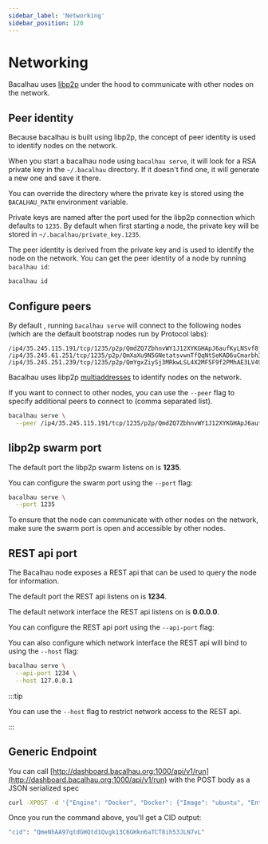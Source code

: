```yaml
---
sidebar_label: 'Networking'
sidebar_position: 120
---
```


# Networking

Bacalhau uses [libp2p](https://libp2p.io/) under the hood to communicate with other nodes on the network.

## Peer identity

Because bacalhau is built using libp2p, the concept of peer identity is used to identify nodes on the network.

When you start a bacalhau node using `bacalhau serve`, it will look for a RSA private key in the `~/.bacalhau` directory. If it doesn't find one, it will generate a new one and save it there.

You can override the directory where the private key is stored using the `BACALHAU_PATH` environment variable.

Private keys are named after the port used for the libp2p connection which defaults to `1235`. By default when first starting a node, the private key will be stored in `~/.bacalhau/private_key.1235`.

The peer identity is derived from the private key and is used to identify the node on the network. You can get the peer identity of a node by running `bacalhau id`:

```bash
bacalhau id
```

## Configure peers

By default , running `bacalhau serve` will connect to the following nodes (which are the default bootstrap nodes run by Protocol labs):

```
/ip4/35.245.115.191/tcp/1235/p2p/QmdZQ7ZbhnvWY1J12XYKGHApJ6aufKyLNSvf8jZBrBaAVL
/ip4/35.245.61.251/tcp/1235/p2p/QmXaXu9N5GNetatsvwnTfQqNtSeKAD6uCmarbh3LMRYAcF
/ip4/35.245.251.239/tcp/1235/p2p/QmYgxZiySj3MRkwLSL4X2MF5F9f2PMhAE3LV49XkfNL1o3
```

Bacalhau uses libp2p [multiaddresses](https://docs.libp2p.io/concepts/addressing/) to identify nodes on the network.

If you want to connect to other nodes, you can use the `--peer` flag to specify additional peers to connect to (comma separated list).

```bash
bacalhau serve \
  --peer /ip4/35.245.115.191/tcp/1235/p2p/QmdZQ7ZbhnvWY1J12XYKGHApJ6aufKyLNSvf8jZBrBaAVL,/ip4/35.245.61.251/tcp/1235/p2p/QmXaXu9N5GNetatsvwnTfQqNtSeKAD6uCmarbh3LMRYAcF
```

## libp2p swarm port

The default port the libp2p swarm listens on is **1235**.

You can configure the swarm port using the `--port` flag:

```bash
bacalhau serve \
  --port 1235
```

To ensure that the node can communicate with other nodes on the network, make sure the swarm port is open and accessible by other nodes.

## REST api port

The Bacalhau node exposes a REST api that can be used to query the node for information.

The default port the REST api listens on is **1234**.

The default network interface the REST api listens on is **0.0.0.0**.

You can configure the REST api port using the `--api-port` flag:

You can also configure which network interface the REST api will bind to using the `--host` flag:

```bash
bacalhau serve \
  --api-port 1234 \
  --host 127.0.0.1
```

:::tip

You can use the `--host` flag to restrict network access to the REST api.

:::

## Generic Endpoint

You can call [http://dashboard.bacalhau.org:1000/api/v1/run](http://dashboard.bacalhau.org:1000/api/v1/run) with the POST body as a JSON serialized spec

```bash
curl -XPOST -d '{"Engine": "Docker", "Docker": {"Image": "ubuntu", "Entrypoint": ["echo", "hello"]}, "Deal": {"Concurrency": 1}, "Verifier": "Noop", "PublisherSpec":{"Type":"IPFS"}}' 'http://dashboard.bacalhau.org:1000/api/v1/run';
```

Once you run the command above, you'll get a CID output:

```bash
"cid": "QmeNhAA97qtdGHQtd1Qvgk13C6GHkn6aTCT8ih53JLN7vL"
```
